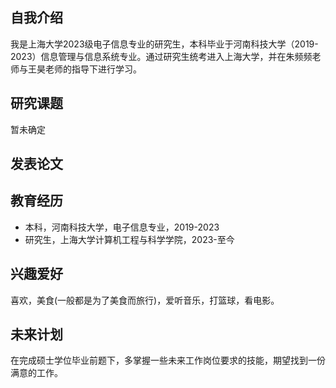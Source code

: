 ## 自我介绍
我是上海大学2023级电子信息专业的研究生，本科毕业于河南科技大学（2019-2023）信息管理与信息系统专业。通过研究生统考进入上海大学，并在朱频频老师与王昊老师的指导下进行学习。

## 研究课题
暂未确定

## 发表论文


## 教育经历
- 本科，河南科技大学，电子信息专业，2019-2023
- 研究生，上海大学计算机工程与科学学院，2023-至今

## 兴趣爱好
喜欢，美食(一般都是为了美食而旅行)，爱听音乐，打篮球，看电影。

## 未来计划
在完成硕士学位毕业前题下，多掌握一些未来工作岗位要求的技能，期望找到一份满意的工作。